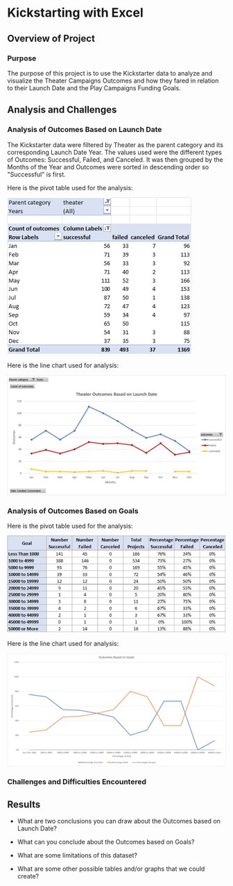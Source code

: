 # Kickstarting with Excel

## Overview of Project

### Purpose
The purpose of this project is to use the Kickstarter data to analyze and visualize the Theater Campaigns Outcomes and how they fared in relation to their Launch Date and the Play Campaigns Funding Goals.

## Analysis and Challenges
### Analysis of Outcomes Based on Launch Date
The Kickstarter data were filtered by Theater as the parent category and its corresponding Launch Date Year. The values used were the different types of Outcomes: Successful, Failed, and Canceled. It was then grouped by the Months of the Year and Outcomes were sorted in descending order so "Successful" is first.

Here is the pivot table used for the analysis:

![image_name](Outcomes_Table.png)

Here is the line chart used for analysis:

![image_name](Theater_Outcomes_vs_Launch2.png)

### Analysis of Outcomes Based on Goals

Here is the pivot table used for the analysis:

![image_name](Goals_Table.png)

Here is the line chart used for analysis:

![image_name](Outcomes_vs_Goals.png)


### Challenges and Difficulties Encountered

## Results

- What are two conclusions you can draw about the Outcomes based on Launch Date?

- What can you conclude about the Outcomes based on Goals?

- What are some limitations of this dataset?

- What are some other possible tables and/or graphs that we could create?


